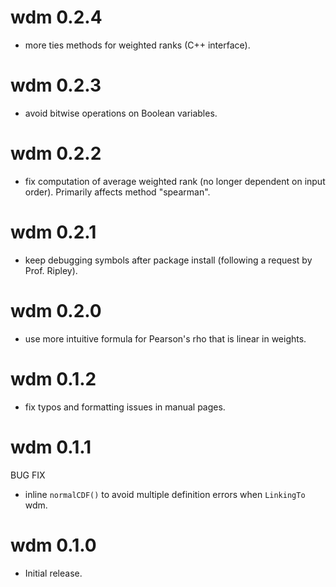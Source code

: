 # wdm 0.2.4

* more ties methods for weighted ranks (C++ interface).
 
 # wdm 0.2.3

* avoid bitwise operations on Boolean variables. 
 
 
# wdm 0.2.2

* fix computation of average weighted rank (no longer dependent on input order).
  Primarily affects method "spearman".


# wdm 0.2.1

* keep debugging symbols after package install (following a request by Prof. Ripley).


# wdm 0.2.0

* use more intuitive formula for Pearson's rho that is linear in weights.


# wdm 0.1.2

* fix typos and formatting issues in manual pages.


# wdm 0.1.1

BUG FIX

* inline `normalCDF()` to avoid multiple definition errors when `LinkingTo` wdm.


# wdm 0.1.0

* Initial release.
